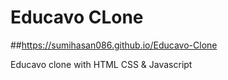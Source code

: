 # Educavo CLone
##https://sumihasan086.github.io/Educavo-Clone

Educavo clone with HTML CSS & Javascript 
